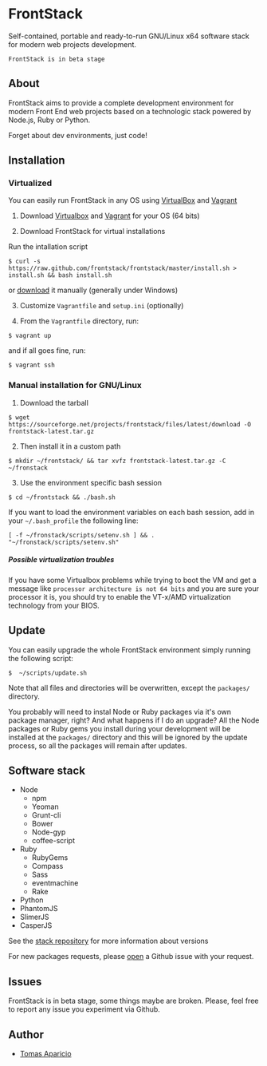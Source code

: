 # FrontStack

Self-contained, portable and ready-to-run GNU/Linux x64 software stack for modern web projects development.

`FrontStack is in beta stage`

## About

FrontStack aims to provide a complete development environment for 
modern Front End web projects based on a technologic stack powered by Node.js, Ruby or Python.

Forget about dev environments, just code!

## Installation

### Virtualized

You can easily run FrontStack in any OS using [VirtualBox](https://www.virtualbox.org) and [Vagrant](http://vagrantup.com)

1. Download [Virtualbox](https://www.virtualbox.org/wiki/Downloads) and [Vagrant](http://downloads.vagrantup.com/) for your OS (64 bits)

2. Download FrontStack for virtual installations

  Run the intallation script
  ```
  $ curl -s https://raw.github.com/frontstack/frontstack/master/install.sh > install.sh && bash install.sh
  ```

  or [download](https://github.com/frontstack/vagrant/archive/master.zip) it manually (generally under Windows)

3. Customize `Vagrantfile` and `setup.ini` (optionally)

4. From the `Vagrantfile` directory, run: 
  
  ```
  $ vagrant up 
  ```

  and if all goes fine, run:
  ```
  $ vagrant ssh
  ```

### Manual installation for GNU/Linux

1. Download the tarball
```
$ wget https://sourceforge.net/projects/frontstack/files/latest/download -O frontstack-latest.tar.gz
```

2. Then install it in a custom path
```
$ mkdir ~/frontstack/ && tar xvfz frontstack-latest.tar.gz -C ~/fronstack
```

3. Use the environment specific bash session
```
$ cd ~/frontstack && ./bash.sh
```

If you want to load the environment variables on each bash session, add in your `~/.bash_profile` the following line:

```shell
[ -f ~/fronstack/scripts/setenv.sh ] && . "~/fronstack/scripts/setenv.sh"
```

##### Possible virtualization troubles

If you have some Virtualbox problems while trying to boot the VM and get a message like 
`processor architecture is not 64 bits` and you are sure your processor it is, you should 
try to enable the VT-x/AMD virtualization technology from your BIOS.

## Update 

You can easily upgrade the whole FrontStack environment simply running the following script:

```shell
$  ~/scripts/update.sh
```

Note that all files and directories will be overwritten, except the `packages/` directory.

You probably will need to instal Node or Ruby packages via it's own package manager, right? And what happens if I do an upgrade?
All the Node packages or Ruby gems you install during your development will be installed at the `packages/` directory and this will be ignored by the update process, so all the packages will remain after updates.

## Software stack

* Node 
  * npm 
  * Yeoman 
  * Grunt-cli 
  * Bower 
  * Node-gyp 
  * coffee-script
* Ruby 
  * RubyGems 
  * Compass
  * Sass
  * eventmachine
  * Rake 
* Python 
* PhantomJS
* SlimerJS 
* CasperJS

See the [stack repository](https://github.com/frontstack/stack) for more information about versions

For new packages requests, please [open](https://github.com/frontstack/stack/issues) a Github issue with your request.

## Issues 

FrontStack is in beta stage, some things maybe are broken.
Please, feel free to report any issue you experiment via Github.

## Author

* [Tomas Aparicio](https://github.com/h2non) 
